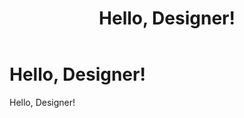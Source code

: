 ﻿---
uid: designers-overview
locale: en
title: Hello, Designer!
dnneditions: 
dnnversion: 09.02.00
---

# Hello, Designer!

Hello, Designer!
